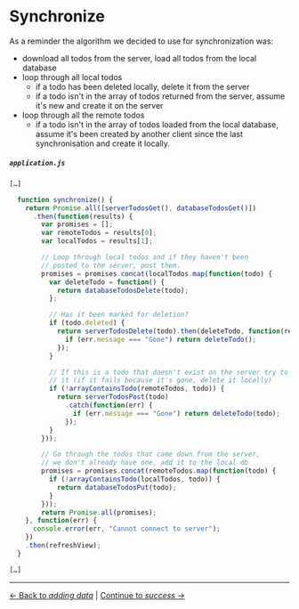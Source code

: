 # Synchronize

As a reminder the algorithm we decided to use for synchronization was:

- download all todos from the server, load all todos from the local database
- loop through all local todos
  - if a todo has been deleted locally, delete it from the server
  - if a todo isn't in the array of todos returned from the server, assume it's new and create it on the server
- loop through all the remote todos
  - if a todo isn't in the array of todos loaded from the local database, assume it's been created by another client since the last synchronisation and create it locally.

##### `application.js`

```js
[…]

  function synchronize() {
    return Promise.all([serverTodosGet(), databaseTodosGet()])
      .then(function(results) {
        var promises = [];
        var remoteTodos = results[0];
        var localTodos = results[1];

        // Loop through local todos and if they haven't been
        // posted to the server, post them.
        promises = promises.concat(localTodos.map(function(todo) {
          var deleteTodo = function() {
            return databaseTodosDelete(todo);
          };

          // Has it been marked for deletion?
          if (todo.deleted) {
            return serverTodosDelete(todo).then(deleteTodo, function(res) {
              if (err.message === "Gone") return deleteTodo();
            });
          }

          // If this is a todo that doesn't exist on the server try to create
          // it (if it fails because it's gone, delete it locally)
          if (!arrayContainsTodo(remoteTodos, todo)) {
            return serverTodosPost(todo)
              .catch(function(err) {
                if (err.message === "Gone") return deleteTodo(todo);
              });
          }
        }));

        // Go through the todos that came down from the server,
        // we don't already have one, add it to the local db
        promises = promises.concat(remoteTodos.map(function(todo) {
          if (!arrayContainsTodo(localTodos, todo)) {
            return databaseTodosPut(todo);
          }
        }));
        return Promise.all(promises);
    }, function(err) {
      console.error(err, "Cannot connect to server");
    })
    .then(refreshView);
  }

[…]
```


---

[← Back to *adding data*](../03-adding-ajax) | [Continue to *success* →](../05-success)
